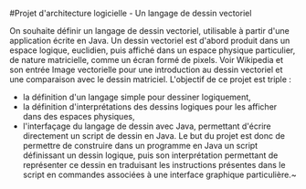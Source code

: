 #Projet d'architecture logicielle - Un langage de dessin vectoriel

On souhaite définir un langage de dessin vectoriel, utilisable à partir d'une application écrite en Java. Un dessin vectoriel est d'abord produit dans un espace logique, euclidien, puis affiché dans un espace physique particulier, de nature matricielle, comme un écran formé de pixels. Voir Wikipedia et son entrée Image vectorielle pour une introduction au dessin vectoriel et une comparaison avec le dessin matriciel. L'objectif de ce projet est triple :
- la définition d'un langage simple pour dessiner logiquement,
- la définition d'interprétations des dessins logiques pour les afficher dans des espaces physiques,
- l'interfaçage du langage de dessin avec Java, permettant d'écrire directement un script de dessin en Java.
Le but du projet est donc de permettre de construire dans un programme en Java un script définissant un dessin logique, puis son interprétation permettant de représenter ce dessin en traduisant les instructions présentes dans le script en commandes associées à une interface graphique particulière.~


